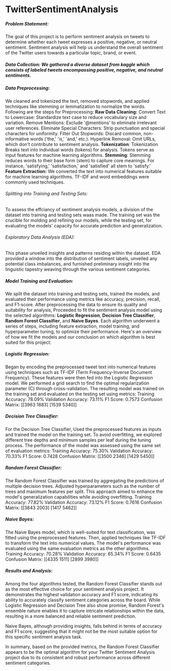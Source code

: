 # TwitterSentimentAnalysis
##### Problem Statement:

The goal of this project is to perform sentiment analysis on tweets to determine whether each tweet expresses a positive, negative, or neutral sentiment. Sentiment analysis will help us understand the overall sentiment of the Twitter users towards a particular topic, brand, or event.

##### Data Collection: We gathered a diverse dataset from kaggle which consists of labeled tweets encompassing positive, negative, and neutral sentiments.
##### Data Preprocessing: 
We cleaned and tokenized the text, removed stopwords, and applied techniques like stemming or lemmatization to normalize the words. Following are the steps for Preprocessing:
**Raw Data Cleaning:**
Convert Text to Lowercase: Standardize text case to reduce vocabulary size and variation.
Remove Mentions: Exclude '@mentions' to eliminate irrelevant user references.
Eliminate Special Characters: Strip punctuation and special characters for uniformity.
Filter Out Stopwords: Discard common, non-informative words ('the,' 'is,' 'and,' etc.).
Hyperlink Removal: Omit URLs, which don't contribute to sentiment analysis.
**Tokenization**:
Tokenization Breaks text into individual words (tokens) for analysis.
Tokens serve as input features for machine learning algorithms.
**Stemming**:
Stemming reduces words to their base form (stem) to capture core meanings.
For instance, 'satisfying,' 'satisfaction,' and 'satisfied' all stem to 'satisfy.'
**Feature Extraction:** We converted the text into numerical features suitable for machine learning algorithms. TF-IDF and word embeddings were commonly used techniques.

###### Splitting into Training and Testing Sets: 
To assess the effciancy of sentiment analysis models, a division of the dataset into training and testing sets waas made. The training set was the crucible for molding and refining our models, while the testing set, for evaluating the models' capacity for accurate prediction and generalization.

###### Exploratory Data Analysis (EDA): 
This phase unveiled insights and patterns residing within the dataset. EDA provided a window into the distribution of sentiment labels, unveiled any potential class imbalances, and furnished preliminary insight into the linguistic tapestry weaving through the various sentiment categories.

##### Model Training and Evaluation: 
We split the dataset into training and testing sets, trained the models, and evaluated their performance using metrics like accuracy, precision, recall, and F1-score.
After preprocessing the data to ensure its quality and suitability for analysis, Proceeded to fit the sentiment analysis model using the selected algorithms: **Logistic Regression**, **Decision Tree Classifier**, **Random Forest Classifier**, and **Naive Bayes**. Each algorithm underwent a series of steps, including feature extraction, model training, and hyperparameter tuning, to optimize their performance. Here's an overview of how we fit the models and our conclusion on which algorithm is best suited for this project:

##### Logistic Regression:
Began by encoding the preprocessed tweet text into numerical features using techniques such as TF-IDF (Term Frequency-Inverse Document Frequency). These features were then fed into the Logistic Regression model. We performed a grid search to find the optimal regularization parameter (C) through cross-validation. The resulting model was trained on the training set and evaluated on the testing set using metrics:
Training Accuracy: 78.09%
Validation Accuracy: 73.11%
F1 Score: 0.7573
Confusion Matrix: [[3963 1883]
 [1539 5340]]
##### Decision Tree Classifier:
For the Decision Tree Classifier, Used the preprocessed features as inputs and trained the model on the training set. To avoid overfitting, we explored different tree depths and minimum samples per leaf during the tuning process. The performance of the model was assessed using the same set of evaluation metrics:
Training Accuracy: 75.30%
Validation Accuracy: 70.33%
F1 Score: 0.7428
Confusion Matrix:
[[3500 2346]
 [1429 5450]]

 ##### Random Forest Classifier:
The Random Forest Classifier was trained by aggregating the predictions of multiple decision trees. Adjusted hyperparameters such as the number of trees and maximum features per split. This approach aimed to enhance the model's generalization capabilities while avoiding overfitting.
Training Accuracy: 77.82%
Validation Accuracy: 73.12%
F1 Score: 0.7616
Confusion Matrix:
[[3843 2003]
 [1417 5462]]
##### Naive Bayes:
The Naive Bayes model, which is well-suited for text classification, was fitted using the preprocessed features. Then, applied techniques like TF-IDF to transform the text into numerical values. The model's performance was evaluated using the same evaluation metrics as the other algorithms.
Training Accuracy: 70.28%
Validation Accuracy: 65.34%
F1 Score: 0.6435
Confusion Matrix:
[[4335 1511]
 [2899 3980]]

##### Results and Analysis:
Among the four algorithms tested, the Random Forest Classifier stands out as the most effective choice for your sentiment analysis project. It demonstrates the highest validation accuracy and F1 score, indicating its ability to accurately classify sentiment categories across the board. While Logistic Regression and Decision Tree also show promise, Random Forest's ensemble nature enables it to capture intricate relationships within the data, resulting in a more balanced and reliable sentiment prediction.

Naive Bayes, although providing insights, falls behind in terms of accuracy and F1 score, suggesting that it might not be the most suitable option for this specific sentiment analysis task.


In summary, based on the provided metrics, the Random Forest Classifier appears to be the optimal algorithm for your Twitter Sentiment Analysis project due to its consistent and robust performance across different sentiment categories.
